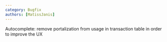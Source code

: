 ```yaml
---
category: Bugfix
authors: [MatissJanis]
---
```


Autocomplete: remove portalization from usage in transaction table in order to improve the UX
